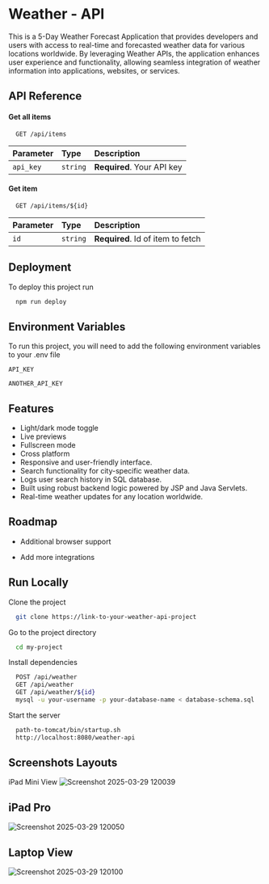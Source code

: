 
# Weather - API

This is a 5-Day Weather Forecast Application that provides developers and users with access to real-time and forecasted weather data for various locations worldwide. By leveraging Weather APIs, the application enhances user experience and functionality, allowing seamless integration of weather information into applications, websites, or services.


## API Reference

#### Get all items

```http
  GET /api/items
```

| Parameter | Type     | Description                |
| :-------- | :------- | :------------------------- |
| `api_key` | `string` | **Required**. Your API key |

#### Get item

```http
  GET /api/items/${id}
```

| Parameter | Type     | Description                       |
| :-------- | :------- | :-------------------------------- |
| `id`      | `string` | **Required**. Id of item to fetch |




## Deployment

To deploy this project run

```bash
  npm run deploy
```


## Environment Variables

To run this project, you will need to add the following environment variables to your .env file

`API_KEY`

`ANOTHER_API_KEY`


## Features

- Light/dark mode toggle
- Live previews
- Fullscreen mode
- Cross platform
- Responsive and user-friendly interface.
- Search functionality for city-specific weather data.
- Logs user search history in SQL database.
- Built using robust backend logic powered by JSP and Java Servlets.
- Real-time weather updates for any location worldwide.


## Roadmap

- Additional browser support

- Add more integrations


## Run Locally

Clone the project

```bash
  git clone https://link-to-your-weather-api-project

```

Go to the project directory

```bash
  cd my-project
```

Install dependencies

```bash
  POST /api/weather
  GET /api/weather
  GET /api/weather/${id}
  mysql -u your-username -p your-database-name < database-schema.sql

```

Start the server

```bash
  path-to-tomcat/bin/startup.sh
  http://localhost:8080/weather-api

```


## Screenshots Layouts
iPad Mini View 
![Screenshot 2025-03-29 120039](https://github.com/user-attachments/assets/749e7c56-a787-4049-962b-162ef3e96333)
## iPad Pro
![Screenshot 2025-03-29 120050](https://github.com/user-attachments/assets/7b86d18e-b38e-4d7a-af86-021c7e36afc9)
## Laptop View
![Screenshot 2025-03-29 120100](https://github.com/user-attachments/assets/7d7b3a02-f1c4-489b-9aac-82aed5c6d954)





